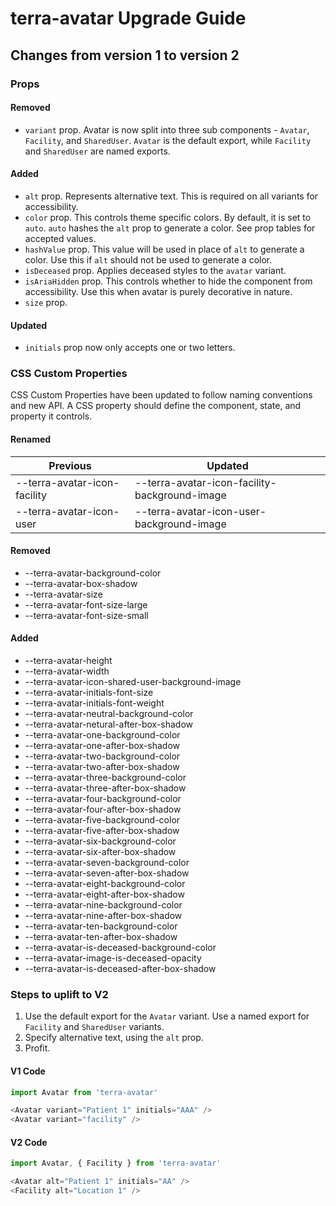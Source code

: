 # terra-avatar Upgrade Guide
## Changes from version 1 to version 2

### Props
#### Removed
* `variant` prop. Avatar is now split into three sub components - `Avatar`, `Facility`, and `SharedUser`. `Avatar` is the default export, while `Facility` and `SharedUser` are named exports.

#### Added
* `alt` prop. Represents alternative text. This is required on all variants for accessibility.
* `color` prop. This controls theme specific colors. By default, it is set to `auto`. `auto` hashes the `alt` prop to generate a color. See prop tables for accepted values.
* `hashValue` prop. This value will be used in place of `alt` to generate a color. Use this if `alt` should not be used to generate a color.
* `isDeceased` prop. Applies deceased styles to the `avatar` variant.
* `isAriaHidden` prop. This controls whether to hide the component from accessibility. Use this when avatar is purely decorative in nature.
* `size` prop.

#### Updated
* `initials` prop now only accepts one or two letters.

### CSS Custom Properties
CSS Custom Properties have been updated to follow naming conventions and new API. A CSS property should define the component, state, and property it controls.

#### Renamed

| Previous | Updated |
|-|-|
| --terra-avatar-icon-facility | --terra-avatar-icon-facility-background-image |
| --terra-avatar-icon-user | --terra-avatar-icon-user-background-image |

#### Removed
* --terra-avatar-background-color
* --terra-avatar-box-shadow
* --terra-avatar-size
* --terra-avatar-font-size-large
* --terra-avatar-font-size-small

#### Added
* --terra-avatar-height
* --terra-avatar-width
* --terra-avatar-icon-shared-user-background-image
* --terra-avatar-initials-font-size
* --terra-avatar-initials-font-weight
* --terra-avatar-neutral-background-color
* --terra-avatar-netural-after-box-shadow
* --terra-avatar-one-background-color
* --terra-avatar-one-after-box-shadow
* --terra-avatar-two-background-color
* --terra-avatar-two-after-box-shadow
* --terra-avatar-three-background-color
* --terra-avatar-three-after-box-shadow
* --terra-avatar-four-background-color
* --terra-avatar-four-after-box-shadow
* --terra-avatar-five-background-color
* --terra-avatar-five-after-box-shadow
* --terra-avatar-six-background-color
* --terra-avatar-six-after-box-shadow
* --terra-avatar-seven-background-color
* --terra-avatar-seven-after-box-shadow
* --terra-avatar-eight-background-color
* --terra-avatar-eight-after-box-shadow
* --terra-avatar-nine-background-color
* --terra-avatar-nine-after-box-shadow
* --terra-avatar-ten-background-color
* --terra-avatar-ten-after-box-shadow
* --terra-avatar-is-deceased-background-color
* --terra-avatar-image-is-deceased-opacity
* --terra-avatar-is-deceased-after-box-shadow

### Steps to uplift to V2
1. Use the default export for the `Avatar` variant. Use a named export for `Facility` and `SharedUser` variants.
2. Specify alternative text, using the `alt` prop.
3. Profit.

#### V1 Code
```javascript
import Avatar from 'terra-avatar'

<Avatar variant="Patient 1" initials="AAA" />
<Avatar variant="facility" />
```

#### V2 Code
```javascript
import Avatar, { Facility } from 'terra-avatar'

<Avatar alt="Patient 1" initials="AA" />
<Facility alt="Location 1" />
```